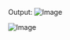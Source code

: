 Output:
![Image](https://github.com/user-attachments/assets/b05f7ef1-6937-4e92-baf4-cddc1e2ecf00)

![Image](https://github.com/user-attachments/assets/d049a56e-d003-4609-ba17-a900041ee863)

